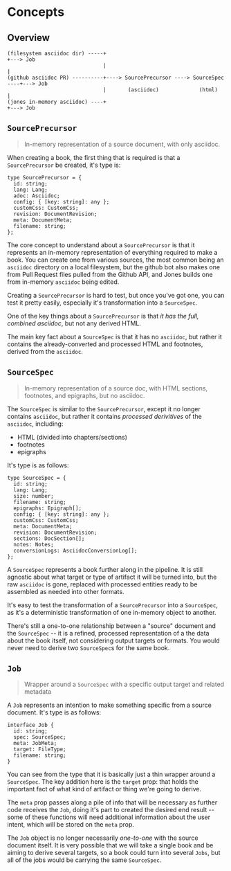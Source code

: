 # Concepts

## Overview

```
(filesystem asciidoc dir) -----+                                           +---> Job
                               |                                           |
(github asciidoc PR) ----------+----> SourcePrecursor ----> SourceSpec ----+---> Job
                               |       (asciidoc)             (html)       |
(jones in-memory asciidoc) ----+                                           +---> Job
```

## `SourcePrecursor`

> In-memory representation of a source document, with only asciidoc.

When creating a book, the first thing that is required is that a `SourcePrecursor` be
created, it's type is:

```TS
type SourcePrecursor = {
  id: string;
  lang: Lang;
  adoc: Asciidoc;
  config: { [key: string]: any };
  customCss: CustomCss;
  revision: DocumentRevision;
  meta: DocumentMeta;
  filename: string;
};
```

The core concept to understand about a `SourcePrecursor` is that it represents an
in-memory representation of everything required to make a book. You can create one from
various sources, the most common being an `asciidoc` directory on a local filesystem, but
the github bot also makes one from Pull Request files pulled from the Github API, and
Jones builds one from in-memory `asciidoc` being edited.

Creating a `SourcePrecursor` is hard to test, but once you've got one, you can test it
pretty easily, especially it's transformation into a `SourceSpec`.

One of the key things about a `SourcePrecursor` is that _it has the full, combined
asciidoc_, but not any derived HTML.

The main key fact about a `SourceSpec` is that it has no `asciidoc`, but rather it
contains the already-converted and processed HTML and footnotes, derived from the
`asciidoc`.

## `SourceSpec`

> In-memory representation of a source doc, with HTML sections, footnotes, and epigraphs,
> but no asciidoc.

The `SourceSpec` is similar to the `SourcePrecursor`, except it no longer contains
`asciidoc`, but rather it contains _processed derivitives_ of the `asciidoc`, including:

- HTML (divided into chapters/sections)
- footnotes
- epigraphs

It's type is as follows:

```TS
type SourceSpec = {
  id: string;
  lang: Lang;
  size: number;
  filename: string;
  epigraphs: Epigraph[];
  config: { [key: string]: any };
  customCss: CustomCss;
  meta: DocumentMeta;
  revision: DocumentRevision;
  sections: DocSection[];
  notes: Notes;
  conversionLogs: AsciidocConversionLog[];
};
```

A `SourceSpec` represents a book further along in the pipeline. It is still agnostic about
what target or type of artifact it will be turned into, but the raw `asciidoc` is gone,
replaced with processed entities ready to be assembled as needed into other formats.

It's easy to test the transformation of a `SourcePrecursor` into a `SourceSpec`, as it's a
deterministic transformation of one in-memory object to another.

There's still a one-to-one relationship between a "source" document and the `SourceSpec`
-- it is a refined, processed representation of a the data about the book itself, not
considering output targets or formats. You would never need to derive two `SourceSpec`s
for the same book.

## `Job`

> Wrapper around a `SourceSpec` with a specific output target and related metadata

A `Job` represents an intention to make something specific from a source document. It's
type is as follows:

```TS
interface Job {
  id: string;
  spec: SourceSpec;
  meta: JobMeta;
  target: FileType;
  filename: string;
}
```

You can see from the type that it is basically just a thin wrapper around a `SourceSpec`.
The key addition here is the `target` prop: that holds the important fact of what kind of
artifact or thing we're going to derive.

The `meta` prop passes along a pile of info that will be necessary as further code
receives the `Job`, doing it's part to created the desired end result -- some of these
functions will need additional information about the user intent, which will be stored on
the `meta` prop.

The `Job` object is no longer necessarily _one-to-one_ with the source document itself. It
is very possible that we will take a single book and be aiming to derive several targets,
so a book could turn into several `Jobs`, but all of the jobs would be carrying the same
`SourceSpec`.
